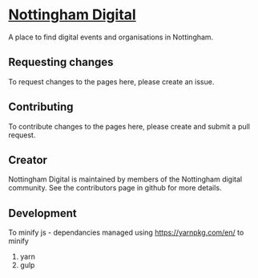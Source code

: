 # [Nottingham Digital](http://nottingham.digital/)

A place to find digital events and organisations in Nottingham.

## Requesting changes

To request changes to the pages here, please create an issue.

## Contributing

To contribute changes to the pages here, please create and submit a pull request.

## Creator

Nottingham Digital is maintained by members of the Nottingham digital community. See the contributors page in github for more details.

## Development 

To minify js - 
dependancies managed using https://yarnpkg.com/en/
to minify
 
1. yarn 
2. gulp


